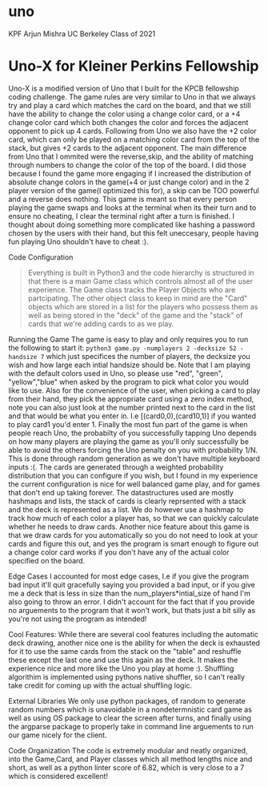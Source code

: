 # uno
KPF
Arjun Mishra UC Berkeley Class of 2021
# Uno-X for Kleiner Perkins Fellowship
Uno-X is a modified version of Uno that I built for the KPCB fellowship coding challenge. The game rules are very similar to Uno in that we always try and play a card which matches the card on the board, and that we still have the ability to change the color using a change color card, or a +4 change color card which both changes the color and forces the adjacent opponent to pick up 4 cards. Following from Uno we also have the +2 color card, which can only be played on a matching color card from the top of the stack, but gives +2 cards to the adjacent opponent. The main difference from Uno that I ommited were the reverse,skip, and the ability of matching through numbers to change the color of the top of the board. I did those because I found the game more engaging if I increased the distribution of absolute change colors in the game(+4 or just change color) and in the 2 player version of the game(I optimized this for), a skip can be TOO powerful and a reverse does nothing. This game is meant so that every person playing the game swaps and looks at the terminal when its their turn and to ensure no cheating, I clear the terminal right after a turn is finished. I thought about doing something more complicated like hashing a password chosen by the users with their hand, but this felt uneccesary, people having fun playing Uno shouldn't have to cheat :). 

Code Configuration
> Everything is built in Python3 and the code hierarchy is structured in that there is a main Game class which controls almost all of the user experience. The Game class tracks the Player Objects who are partcipating. The other object class to keep in mind are the "Card" objects which are stored in a list for the players who possess them as well as being stored in the "deck" of the game and the "stack" of cards that we're adding cards to as we play.

Running the Game
The game is easy to play and only requires you to run the following to start it: 
`python3 game.py -numplayers 2 -decksize 52 -handsize 7` which just specifices the number of players, the decksize you wish and how large each intial handsize should be. Note that I am playing with the default colors used in Uno, so please use "red", "green", "yellow","blue" when asked by the program to pick what color you would like to use. Also for the convenience of the user, when picking a card to play from their hand, they pick the appropriate card using a zero index method, note you can also just look at the number printed next to the card in the list and that would be what you enter in. I.e [(card0,0),(card10,1)] if you wanted to play card1 you'd enter 1. Finally the most fun part of the game is when people reach Uno, the probabilty of you successfully tapping Uno depends on how many players are playing the game as you'll only successfully be able to avoid the others forcing the Uno penalty on you with probability 1/N. This is done through random generation as we don't have multiple keyboard inputs :(. The cards are generated through a weighted probability distribution that you can configure if you wish, but I found in my experience the current configuration is nice for well balanced game play, and for games that don't end up taking forever. The datastructures used are mostly hashmaps and lists, the stack of cards is clearly reprsented with a stack and the deck is represented as a list. We do however use a hashmap to track how much of each color a player has, so that we can quickly calculate whether he needs to draw cards. Another nice feature about this game is that we draw cards for you automatically so you do not need to look at your cards and figure this out, and yes the program is smart enough to figure out a change color card works if you don't have any of the actual color specified on the board.

Edge Cases
I accounted for most edge cases, I.e if you give the program bad input it'll quit gracefully saying you provided a bad input, or if you give me a deck that is less in size than the num_players*intial_size of hand I'm also going to throw an error. I didn't account for the fact that if you provide no arguements to the program that it won't work, but thats just a bit silly as you're not using the program as intended!

Cool Features:
While there are several cool features including the automatic deck drawing, another nice one is the ability for when the deck is exhausted for it to use the same cards from the stack on the "table" and reshuffle these except the last one and use this again as the deck. It makes the experience nice and more like the Uno you play at home :). Shuffling algorithim is implemented using pythons native shuffler, so I can't really take credit for coming up with the actual shuffling logic.

External Libraries
We only use python packages, of random to generate random numbers which is unavoidable in a nondetermnistic card game as well as using OS package to clear the screen after turns, and finally using the argparse package to properly take in command line arguements to run our game nicely for the client.

Code Organization
The code is extremely modular and neatly organized, into the Game,Card, and Player classes which all method lengths nice and short, as well as a python linter score of 6.82, which is very close to a 7 which is considered excellent!

